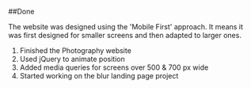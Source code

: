 ##Done

The website was designed using the 'Mobile First' approach.
It means it was first designed for smaller screens and then adapted to larger ones.

1. Finished the Photography website
2. Used jQuery to animate position
3. Added media queries for screens over 500 & 700 px wide
4. Started working on the blur landing page project 